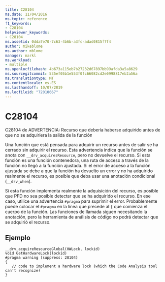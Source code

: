 ```yaml
---
title: C28104
ms.date: 11/04/2016
ms.topic: reference
f1_keywords:
- C28104
helpviewer_keywords:
- C28104
ms.assetid: 0dda7e70-7c63-4b6b-a3fc-adad0815f7f4
author: mikeblome
ms.author: mblome
manager: markl
ms.workload:
- multiple
ms.openlocfilehash: 4b673a115eb7b27232d67897bb99afda3a5a8629
ms.sourcegitcommit: 535ef05b1e553f0fc66082cd2e0998817eb2a56a
ms.translationtype: MT
ms.contentlocale: es-ES
ms.lasthandoff: 10/07/2019
ms.locfileid: "72010667"
---
```

# <a name="c28104"></a>C28104
C28104 de ADVERTENCIA: Recurso que debería haberse adquirido antes de que no se adquiriera la salida de la función

 Una función que está pensada para adquirir un recurso antes de salir se ha cerrado sin adquirir el recurso. Esta advertencia indica que la función se anota con `__drv_acquiresResource`, pero no devuelve el recurso. Si esta función es una función contenedora, una ruta de acceso a través de la función no llegó a la función ajustada. Si el error de acceso a la función ajustada se debe a que la función ha devuelto un error y no ha adquirido realmente el recurso, es posible que deba usar una anotación condicional (`__drv_when`).

 Si esta función implementa realmente la adquisición del recurso, es posible que PFD no sea posible detectar que se ha adquirido el recurso. En ese caso, utilice una advertencia `#pragma` para suprimir el error. Probablemente puede colocar el `#pragma` en la línea que precede al `{` que comienza el cuerpo de la función. Las funciones de llamada siguen necesitando la anotación, pero la herramienta de análisis de código no podrá detectar que se adquirió el recurso.

## <a name="example"></a>Ejemplo

```
__drv_acquireResourceGlobal(HWLock, lockid)
void GetHardwareLock(lockid)
#pragma warning (suppress: 28104)
{
   // code to implement a hardware lock (which the Code Analysis tool can't recognize)
}
```